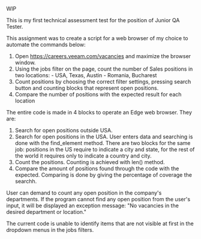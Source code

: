WIP

This is my first technical assessment test for the position of Junior QA Tester.

This assignment was to create a script for a web browser of my choice to automate the commands below:
  1. Open https://careers.veeam.com/vacancies and maximize the browser window.
  2. Using the jobs filter on the page, count the number of Sales positions in two locations: 
    - USA, Texas, Austin
    - Romania, Bucharest
  3. Count positions by choosing the correct filter settings, pressing search 
  button and counting blocks that represent open positions.
  4. Compare the number of positions with the expected result for each location

The entire code is made in 4 blocks to operate an Edge web browser. They are:
  1. Search for open positions outside USA.
  2. Search for open positions in the USA.
    User enters data and searching is done with the find_element method. There are two blocks for the same job: positions in the US require to indicate a city and state, for the rest of the world it requires only to indicate a country and city.
  3. Count the positions.
    Counting is achieved with len() method. 
  4. Compare the amount of positions found through the code with the expected.
    Comparing is done by giving the percentage of coverage the searchh. 

User can demand to count any open position in the company's departments.
If the program cannot find any open position from the user's input, it will be displayed an exception message:
  "No vacancies in the desired department or location."

The current code is unable to identify items that are not visible at first in the dropdown menus in the jobs filters.
